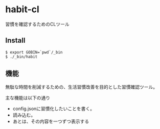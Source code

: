 # habit-cl
習慣を確認するためのCLツール

## Install

```
$ export GOBIN=`pwd`/_bin
$ ./_bin/habit
```

## 機能

無駄な時間を削減するための、生活習慣改善を目的とした習慣確認ツール。

主な機能は以下の通り
- config.jsonに習慣化したいことを書く。
- 読み込む。
- あとは、その内容を一つずつ表示する
